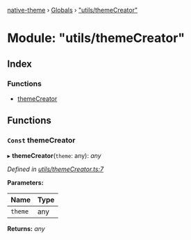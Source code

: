 [native-theme](../README.md) › [Globals](../globals.md) › ["utils/themeCreator"](_utils_themecreator_.md)

# Module: "utils/themeCreator"

## Index

### Functions

* [themeCreator](_utils_themecreator_.md#const-themecreator)

## Functions

### `Const` themeCreator

▸ **themeCreator**(`theme`: any): *any*

*Defined in [utils/themeCreator.ts:7](https://github.com/CarlosBalladares/native-theme/blob/f352f73/src/utils/themeCreator.ts#L7)*

**Parameters:**

Name | Type |
------ | ------ |
`theme` | any |

**Returns:** *any*
